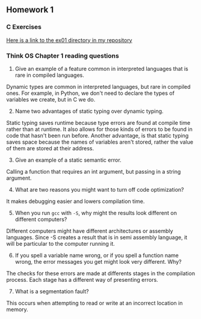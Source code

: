 ## Homework 1

### C Exercises

[Here is a link to the ex01 directory in my repository](https://github.com/elepert/ExercisesInC/tree/master/exercises/ex01)

### Think OS Chapter 1 reading questions

1) Give an example of a feature common in interpreted languages that is rare in compiled languages.

Dynamic types are common in interpreted languages, but rare in compiled ones. For example, in Python, we don't need to declare the types of variables we create, but in C we do.

2) Name two advantages of static typing over dynamic typing.

Static typing saves runtime because type errors are found at compile time rather than at runtime. It also allows for those kinds of errors to be found in code that hasn't been run before. Another advantage, is that static typing saves space because the names of variables aren't stored, rather the value of them are stored at their address. 

3) Give an example of a static semantic error.

Calling a function that requires an int argument, but passing in a string argument. 

4) What are two reasons you might want to turn off code optimization?

It makes debugging easier and lowers compilation time.

5) When you run `gcc` with `-S`, why might the results look different on different computers?

Different computers might have different architectures or assembly languages. Since -S creates a result that is in semi assembly language, it will be particular to the computer running it.

6) If you spell a variable name wrong, or if you spell a function name wrong, the error messages 
you get might look very different.  Why?

The checks for these errors are made at differents stages in the compilation process. Each stage has a different way of presenting errors.

7) What is a segmentation fault?

This occurs when attempting to read or write at an incorrect location in memory.

